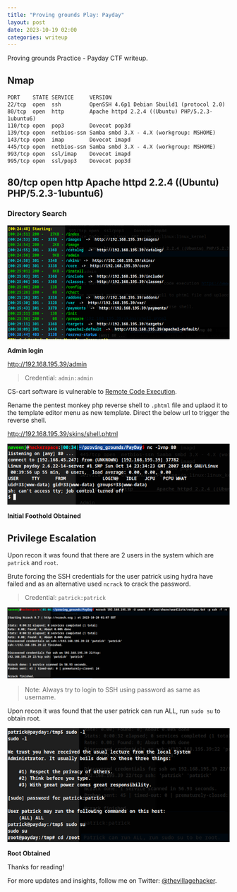 ```yaml
---
title: "Proving grounds Play: Payday"
layout: post
date: 2023-10-19 02:00
categories: writeup
---
```


Proving grounds Practice - Payday CTF writeup.

## Nmap

```text
PORT    STATE SERVICE     VERSION
22/tcp  open  ssh         OpenSSH 4.6p1 Debian 5build1 (protocol 2.0)
80/tcp  open  http        Apache httpd 2.2.4 ((Ubuntu) PHP/5.2.3-1ubuntu6)
110/tcp open  pop3        Dovecot pop3d
139/tcp open  netbios-ssn Samba smbd 3.X - 4.X (workgroup: MSHOME)
143/tcp open  imap        Dovecot imapd
445/tcp open  netbios-ssn Samba smbd 3.X - 4.X (workgroup: MSHOME)
993/tcp open  ssl/imap    Dovecot imapd
995/tcp open  ssl/pop3    Dovecot pop3d
```

## 80/tcp  open http Apache httpd 2.2.4 ((Ubuntu) PHP/5.2.3-1ubuntu6)

### Directory Search

![img](/assets/images/CTF/Proving_Grounds/PayDay/dir.png)

**Admin login**

http://192.168.195.39/admin

> Credential: `admin:admin`

CS-cart software is vulnerable to [Remote Code Execution](https://www.exploit-db.com/exploits/48891).

Rename the pentest monkey php reverse shell to `.phtml` file and uplaod it to the template editor menu as new template. Direct the below url to trigger the reverse shell.

http://192.168.195.39/skins/shell.phtml

![img](/assets/images/CTF/Proving_Grounds/PayDay/shell.png)

**Initial Foothold Obtained**

## Privilege Escalation

Upon recon it was found that there are 2 users in the system which are `patrick` and `root`.

Brute forcing the SSH credentials for the user patrick using hydra have failed and as an alternative used `ncrack` to crack the password.

> Credential: `patrick:patrick`

![img](/assets/images/CTF/Proving_Grounds/PayDay/ncrack.png)

> Note: Always try to login to SSH using password as same as username.

Upon recon it was found that the user patrick can run ALL, run `sudo su` to obtain root.

![img](/assets/images/CTF/Proving_Grounds/PayDay/root.png)

**Root Obtained**

Thanks for reading!

For more updates and insights, follow me on Twitter: [@thevillagehacker](https://twitter.com/thevillagehackr).